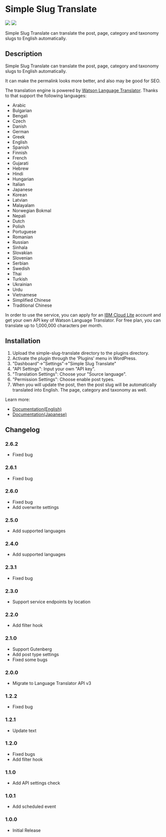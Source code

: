 # Simple Slug Translate

[![](https://img.shields.io/wordpress/plugin/v/simple-slug-translate.svg)](https://wordpress.org/plugins/simple-slug-translate/)
[![](https://ps.w.org/simple-slug-translate/assets/banner-1544x500.png)](https://wordpress.org/plugins/simple-slug-translate/)

Simple Slug Translate can translate the post, page, category and taxonomy slugs to English automatically.

## Description

Simple Slug Translate can translate the post, page, category and taxonomy slugs to English automatically.

It can make the permalink looks more better, and also may be good for SEO.

The translation engine is powered by [Watson Language Translator](https://www.ibm.com/watson/services/language-translator/). Thanks to that support the following languages:

* Arabic
* Bulgarian
* Bengali
* Czech
* Danish
* German
* Greek
* English
* Spanish
* Finnish
* French
* Gujarati
* Hebrew
* Hindi
* Hungarian
* Italian
* Japanese
* Korean
* Latvian
* Malayalam
* Norwegian Bokmal
* Nepali
* Dutch
* Polish
* Portuguese
* Romanian
* Russian
* Sinhala
* Slovakian
* Slovenian
* Serbian
* Swedish
* Thai
* Turkish
* Ukrainian
* Urdu
* Vietnamese
* Simplified Chinese
* Traditional Chinese

In order to use the service, you can apply for an [IBM Cloud Lite](https://www.ibm.com/cloud/lite-account) account and get your own API key of Watson Language Translator. For free plan, you can translate up to 1,000,000 characters per month.

## Installation

1. Upload the simple-slug-translate directory to the plugins directory.
1. Activate the plugin through the 'Plugins' menu in WordPress.
1. "Dashboard"->"Settings"->"Simple Slug Translate"
1. "API Settings": Input your own "API key".
1. "Translation Settings": Choose your "Source language".
1. "Permission Settings": Choose enable post types.
1. When you will update the post, then the post slug will be automatically translated into English. The page, category and taxonomy as well.

Learn more:

* [Documentation(English)](https://github.com/ko31/simple-slug-translate/wiki/Documentation)
* [Documentation(Japanese)](https://github.com/ko31/simple-slug-translate/wiki/%E3%83%89%E3%82%AD%E3%83%A5%E3%83%A1%E3%83%B3%E3%83%88)

## Changelog

### 2.6.2

* Fixed bug

### 2.6.1

* Fixed bug

### 2.6.0

* Fixed bug
* Add overwrite settings

### 2.5.0

* Add supported languages

### 2.4.0

* Add supported languages

### 2.3.1

* Fixed bug

### 2.3.0

* Support service endpoints by location

### 2.2.0

* Add filter hook

### 2.1.0

* Support Gutenberg 
* Add post type settings
* Fixed some bugs

### 2.0.0

* Migrate to Language Translator API v3

### 1.2.2

* Fixed bug

### 1.2.1

* Update text

### 1.2.0

* Fixed bugs
* Add filter hook

### 1.1.0

* Add API settings check

### 1.0.1

* Add scheduled event

### 1.0.0

* Initial Release

